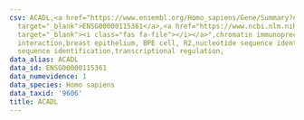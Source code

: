 ```yaml
---
csv: ACADL,<a href="https://www.ensembl.org/Homo_sapiens/Gene/Summary?db=core;g=ENSG00000115361"
  target="_blank">ENSG00000115361</a>,<a href="https://www.ncbi.nlm.nih.gov/pubmed/22863008"
  target="_blank"><i class="fas fa-file"></i></a>",chromatin immunoprecipitation assay,direct
  interaction,breast epithelium, BPE cell, R2,nucleotide sequence identification,nucleotide
  sequence identification,transcriptional regulation,
data_alias: ACADL
data_id: ENSG00000115361
data_numevidence: 1
data_species: Homo sapiens
data_taxid: '9606'
title: ACADL
---
```


